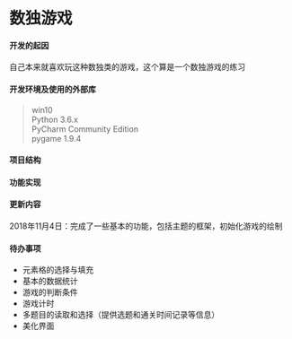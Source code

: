 # 数独游戏

#### 开发的起因
自己本来就喜欢玩这种数独类的游戏，这个算是一个数独游戏的练习

#### 开发环境及使用的外部库
> win10<br>
> Python 3.6.x<br>
> PyCharm Community Edition <br>
> pygame 1.9.4

#### 项目结构


#### 功能实现


#### 更新内容
2018年11月4日：完成了一些基本的功能，包括主题的框架，初始化游戏的绘制

#### 待办事项
- 元素格的选择与填充
- 基本的数据统计
- 游戏的判断条件
- 游戏计时
- 多题目的读取和选择（提供选题和通关时间记录等信息）
- 美化界面

